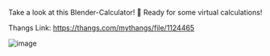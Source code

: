 Take a look at this Blender-Calculator! 🧮 Ready for some virtual calculations!

Thangs Link: https://thangs.com/mythangs/file/1124465

![image](https://github.com/user-attachments/assets/10fcfdc3-0437-47b2-b34c-e96ae35b97b7)

